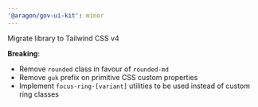 ```yaml
---
'@aragon/gov-ui-kit': minor
---
```


Migrate library to Tailwind CSS v4

**Breaking**:

- Remove `rounded` class in favour of `rounded-md`
- Remove `guk` prefix on primitive CSS custom properties
- Implement `focus-ring-[variant]` utilities to be used instead of custom ring classes

